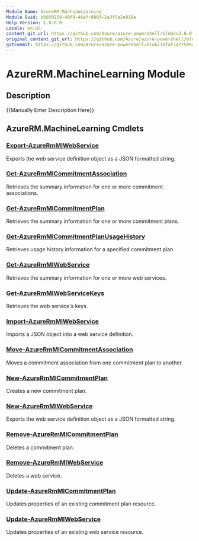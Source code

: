 ```yaml
---
Module Name: AzureRM.MachineLearning
Module Guid: bb030259-49f9-46ef-806f-2a3f5a2e018e
Help Version: 1.0.0.0
Locale: en-US
content_git_url: https://github.com/Azure/azure-powershell/blob/v3.8.0-April2017/src/ResourceManager/MachineLearning/Commands.MachineLearning/help/AzureRM.MachineLearning.md
original_content_git_url: https://github.com/Azure/azure-powershell/blob/v3.8.0-April2017/src/ResourceManager/MachineLearning/Commands.MachineLearning/help/AzureRM.MachineLearning.md
gitcommit: https://github.com/Azure/azure-powershell/blob/1dfaf7477509cb7498e91a15ba4cd0d1c631645a
---
```


# AzureRM.MachineLearning Module
## Description
{{Manually Enter Description Here}}

## AzureRM.MachineLearning Cmdlets
### [Export-AzureRmMlWebService](Export-AzureRmMlWebService.md)
Exports the web service definition object as a JSON formatted string.

### [Get-AzureRmMlCommitmentAssociation](Get-AzureRmMlCommitmentAssociation.md)
Retrieves the summary information for one or more commitment associations.

### [Get-AzureRmMlCommitmentPlan](Get-AzureRmMlCommitmentPlan.md)
Retrieves the summary information for one or more commitment plans.

### [Get-AzureRmMlCommitmentPlanUsageHistory](Get-AzureRmMlCommitmentPlanUsageHistory.md)
Retrieves usage history information for a specified commitment plan.

### [Get-AzureRmMlWebService](Get-AzureRmMlWebService.md)
Retrieves the summary information for one or more web services.

### [Get-AzureRmMlWebServiceKeys](Get-AzureRmMlWebServiceKeys.md)
Retrieves the web service's keys.

### [Import-AzureRmMlWebService](Import-AzureRmMlWebService.md)
Imports a JSON object into a web service definition.

### [Move-AzureRmMlCommitmentAssociation](Move-AzureRmMlCommitmentAssociation.md)
Moves a commitment association from one commitment plan to another.

### [New-AzureRmMlCommitmentPlan](New-AzureRmMlCommitmentPlan.md)
Creates a new commitment plan.

### [New-AzureRmMlWebService](New-AzureRmMlWebService.md)
Exports the web service definition object as a JSON formatted string.

### [Remove-AzureRmMlCommitmentPlan](Remove-AzureRmMlCommitmentPlan.md)
Deletes a commitment plan.

### [Remove-AzureRmMlWebService](Remove-AzureRmMlWebService.md)
Deletes a web service.

### [Update-AzureRmMlCommitmentPlan](Update-AzureRmMlCommitmentPlan.md)
Updates properties of an existing commitment plan resource.

### [Update-AzureRmMlWebService](Update-AzureRmMlWebService.md)
Updates properties of an existing web service resource.

